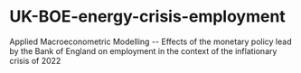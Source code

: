 # UK-BOE-energy-crisis-employment
Applied Macroeconometric Modelling -- Effects of the monetary policy lead by the Bank of England on employment in the context of the inflationary crisis of 2022
